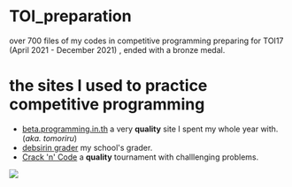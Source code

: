 # TOI_preparation
over 700 files of my codes in competitive programming preparing for TOI17 (April 2021 - December 2021) , ended with a bronze medal.

# the sites I used to practice competitive programming
- [beta.programming.in.th](https://beta.programming.in.th) a very **quality** site I spent my whole year with.  (*aka. tomoriru*)
- [debsirin grader](https://grader.debsirin.ac.th/) my school's grader.
- [Crack 'n' Code](https://crackncode.org/) a **quality** tournament with challlenging problems.

<img src="https://komarev.com/ghpvc/?username=mark48853&color=ff69b4&style=flat-square&label=จำนวนคน+ส่+อ+ง">
